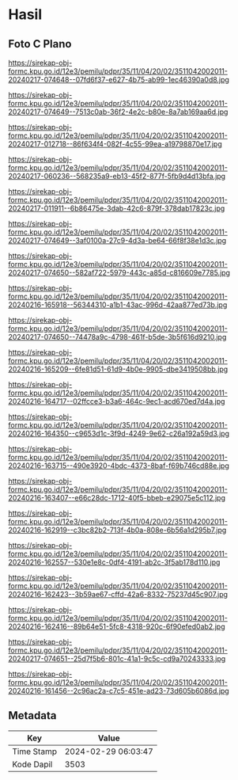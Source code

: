 # Hasil

## Foto C Plano

https://sirekap-obj-formc.kpu.go.id/12e3/pemilu/pdpr/35/11/04/20/02/3511042002011-20240217-074648--07fd6f37-e627-4b75-ab99-1ec46390a0d8.jpg

https://sirekap-obj-formc.kpu.go.id/12e3/pemilu/pdpr/35/11/04/20/02/3511042002011-20240217-074649--7513c0ab-36f2-4e2c-b80e-8a7ab169aa6d.jpg

https://sirekap-obj-formc.kpu.go.id/12e3/pemilu/pdpr/35/11/04/20/02/3511042002011-20240217-012718--86f634f4-082f-4c55-99ea-a19798870e17.jpg

https://sirekap-obj-formc.kpu.go.id/12e3/pemilu/pdpr/35/11/04/20/02/3511042002011-20240217-060236--568235a9-eb13-45f2-877f-5fb9d4d13bfa.jpg

https://sirekap-obj-formc.kpu.go.id/12e3/pemilu/pdpr/35/11/04/20/02/3511042002011-20240217-011911--6b86475e-3dab-42c6-879f-378dab17823c.jpg

https://sirekap-obj-formc.kpu.go.id/12e3/pemilu/pdpr/35/11/04/20/02/3511042002011-20240217-074649--3af0100a-27c9-4d3a-be64-66f8f38e1d3c.jpg

https://sirekap-obj-formc.kpu.go.id/12e3/pemilu/pdpr/35/11/04/20/02/3511042002011-20240217-074650--582af722-5979-443c-a85d-c816609e7785.jpg

https://sirekap-obj-formc.kpu.go.id/12e3/pemilu/pdpr/35/11/04/20/02/3511042002011-20240216-165918--56344310-a1b1-43ac-996d-42aa877ed73b.jpg

https://sirekap-obj-formc.kpu.go.id/12e3/pemilu/pdpr/35/11/04/20/02/3511042002011-20240217-074650--74478a9c-4798-461f-b5de-3b5f616d9210.jpg

https://sirekap-obj-formc.kpu.go.id/12e3/pemilu/pdpr/35/11/04/20/02/3511042002011-20240216-165209--6fe81d51-61d9-4b0e-9905-dbe3419508bb.jpg

https://sirekap-obj-formc.kpu.go.id/12e3/pemilu/pdpr/35/11/04/20/02/3511042002011-20240216-164717--02ffcce3-b3a6-464c-9ec1-acd670ed7d4a.jpg

https://sirekap-obj-formc.kpu.go.id/12e3/pemilu/pdpr/35/11/04/20/02/3511042002011-20240216-164350--c9653d1c-3f9d-4249-9e62-c26a192a59d3.jpg

https://sirekap-obj-formc.kpu.go.id/12e3/pemilu/pdpr/35/11/04/20/02/3511042002011-20240216-163715--490e3920-4bdc-4373-8baf-f69b746cd88e.jpg

https://sirekap-obj-formc.kpu.go.id/12e3/pemilu/pdpr/35/11/04/20/02/3511042002011-20240216-163407--e66c28dc-1712-40f5-bbeb-e29075e5c112.jpg

https://sirekap-obj-formc.kpu.go.id/12e3/pemilu/pdpr/35/11/04/20/02/3511042002011-20240216-162919--c3bc82b2-713f-4b0a-808e-6b56a1d295b7.jpg

https://sirekap-obj-formc.kpu.go.id/12e3/pemilu/pdpr/35/11/04/20/02/3511042002011-20240216-162557--530e1e8c-0df4-4191-ab2c-3f5ab178d110.jpg

https://sirekap-obj-formc.kpu.go.id/12e3/pemilu/pdpr/35/11/04/20/02/3511042002011-20240216-162423--3b59ae67-cffd-42a6-8332-75237d45c907.jpg

https://sirekap-obj-formc.kpu.go.id/12e3/pemilu/pdpr/35/11/04/20/02/3511042002011-20240216-162416--89b64e51-5fc8-4318-920c-6f90efed0ab2.jpg

https://sirekap-obj-formc.kpu.go.id/12e3/pemilu/pdpr/35/11/04/20/02/3511042002011-20240217-074651--25d7f5b6-801c-41a1-9c5c-cd9a70243333.jpg

https://sirekap-obj-formc.kpu.go.id/12e3/pemilu/pdpr/35/11/04/20/02/3511042002011-20240216-161456--2c96ac2a-c7c5-451e-ad23-73d605b6086d.jpg


## Metadata

| Key        | Value               |
| ---------- | ------------------- |
| Time Stamp | 2024-02-29 06:03:47 |
| Kode Dapil | 3503                |




